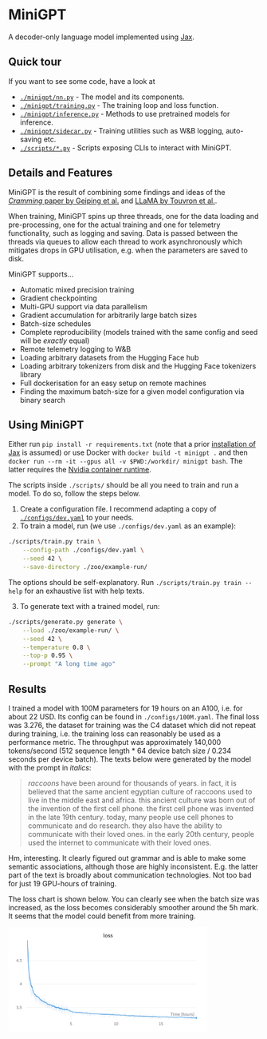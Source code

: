 # MiniGPT

A decoder-only language model implemented using [Jax](https://github.com/google/jax).

## Quick tour

If you want to see some code, have a look at

- [`./minigpt/nn.py`](/minigpt/nn.py) - The model and its components.
- [`./minigpt/training.py`](/minigpt/training.py) - The training loop and loss
  function.
- [`./minigpt/inference.py`](/minigpt/inference.py) - Methods to use pretrained
  models for inference.
- [`./minigpt/sidecar.py`](/minigpt/sidecar.py) - Training utilities such as
  W&B logging, auto-saving etc.
- [`./scripts/*.py`](/scripts/) - Scripts exposing CLIs to interact with MiniGPT.

## Details and Features

MiniGPT is the result of combining some findings and ideas of the [*Cramming*
paper by Geiping et al.](https://arxiv.org/abs/2212.14034) and [LLaMA by
Touvron et al.](https://arxiv.org/abs/2302.13971).

When training, MiniGPT spins up three threads, one for the data loading and
pre-processing, one for the actual training and one for telemetry
functionality, such as logging and saving. Data is passed between the threads
via queues to allow each thread to work asynchronously which mitigates drops in
GPU utilisation, e.g. when the parameters are saved to disk.

MiniGPT supports...

- Automatic mixed precision training
- Gradient checkpointing
- Multi-GPU support via data parallelism
- Gradient accumulation for arbitrarily large batch sizes
- Batch-size schedules
- Complete reproducibility (models trained with the same config and seed will be *exactly* equal)
- Remote telemetry logging to W&B
- Loading arbitrary datasets from the Hugging Face hub
- Loading arbitrary tokenizers from disk and the Hugging Face tokenizers library
- Full dockerisation for an easy setup on remote machines
- Finding the maximum batch-size for a given model configuration via binary search

## Using MiniGPT

Either run `pip install -r requirements.txt` (note that a prior [installation
of Jax](https://github.com/google/jax#installation) is assumed) or use Docker
with `docker build -t minigpt .` and then `docker run --rm -it --gpus all -v
$PWD:/workdir/ minigpt bash`. The latter requires the [Nvidia container
runtime](https://developer.nvidia.com/nvidia-container-runtime).

The scripts inside `./scripts/` should be all you need to train and run a
model. To do so, follow the steps below.

1. Create a configuration file. I recommend adapting a copy of
   [`./configs/dev.yaml`](/configs/dev.yaml) to your needs.
2. To train a model, run (we use `./configs/dev.yaml` as an example):
```bash
./scripts/train.py train \
    --config-path ./configs/dev.yaml \
    --seed 42 \
    --save-directory ./zoo/example-run/
```

The options should be self-explanatory. Run `./scripts/train.py train --help`
for an exhaustive list with help texts.

3. To generate text with a trained model, run:
```bash
./scripts/generate.py generate \
    --load ./zoo/example-run/ \
    --seed 42 \
    --temperature 0.8 \
    --top-p 0.95 \
    --prompt "A long time ago"
```

## Results

I trained a model with 100M parameters for 19 hours on an A100, i.e. for about
22 USD. Its config can be found in `./configs/100M.yaml`. The final loss was
3.276, the dataset for training was the C4 dataset which did not repeat during
training, i.e. the training loss can reasonably be used as a performance
metric. The throughput was approximately 140,000 tokens/second (512 sequence
length * 64 device batch size / 0.234 seconds per device batch). The texts
below were generated by the model with the prompt in *italics*:

> *raccoons* have been around for thousands of years. in fact, it is believed
> that the same ancient egyptian culture of raccoons used to live in the middle
> east and africa. this ancient culture was born out of the invention of the
> first cell phone. the first cell phone was invented in the late 19th century.
> today, many people use cell phones to communicate and do research. they also
> have the ability to communicate with their loved ones. in the early 20th
> century, people used the internet to communicate with their loved ones.

Hm, interesting. It clearly figured out grammar and is able to make some
semantic associations, although those are highly inconsistent. E.g. the latter
part of the text is broadly about communication technologies. Not too bad for
just 19 GPU-hours of training.

The loss chart is shown below. You can clearly see when the batch size was
increased, as the loss becomes considerably smoother around the 5h mark. It
seems that the model could benefit from more training.

<img src="./media/100M-loss-chart.png" alt="An image showing the graph of the
loss of the network over time" width="400"/>

